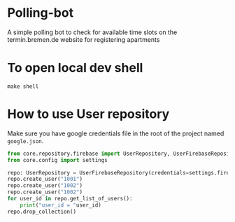 # Polling-bot
A simple polling bot to check for available time slots on the termin.bremen.de website for registering apartments 


# To open local dev shell

`make shell`

# How to use User repository

Make sure you have google credentials file in the root of the project named `google.json`.

```python
from core.repository.firebase import UserRepository, UserFirebaseRepository
from core.config import settings

repo: UserRepository = UserFirebaseRepository(credentials=settings.firebase.credentials)
repo.create_user("1001")
repo.create_user("1002")
repo.create_user("1002")
for user_id in repo.get_list_of_users():
    print("user_id = "user_id)
repo.drop_collection()
```
